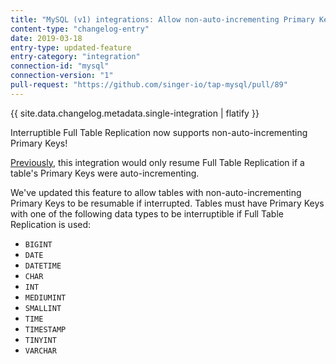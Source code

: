```yaml
---
title: "MySQL (v1) integrations: Allow non-auto-incrementing Primary Keys for Full Table"
content-type: "changelog-entry"
date: 2019-03-18
entry-type: updated-feature
entry-category: "integration"
connection-id: "mysql"
connection-version: "1"
pull-request: "https://github.com/singer-io/tap-mysql/pull/89"
---
```

{{ site.data.changelog.metadata.single-integration | flatify }}

Interruptible Full Table Replication now supports non-auto-incrementing Primary Keys!

[Previously](#2018-10-05-mysql-v1-integrations-interruptible-full-table-replication), this integration would only resume Full Table Replication if a table's Primary Keys were auto-incrementing. 

We've updated this feature to allow tables with non-auto-incrementing Primary Keys to be resumable if interrupted. Tables must have Primary Keys with one of the following data types to be interruptible if Full Table Replication is used:

- `BIGINT`
- `DATE`
- `DATETIME`
- `CHAR`
- `INT`
- `MEDIUMINT`
- `SMALLINT`
- `TIME`
- `TIMESTAMP`
- `TINYINT`
- `VARCHAR`